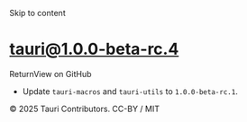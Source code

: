 Skip to content
# tauri@1.0.0-beta-rc.4
ReturnView on GitHub
  * Update `tauri-macros` and `tauri-utils` to `1.0.0-beta-rc.1`.


© 2025 Tauri Contributors. CC-BY / MIT
